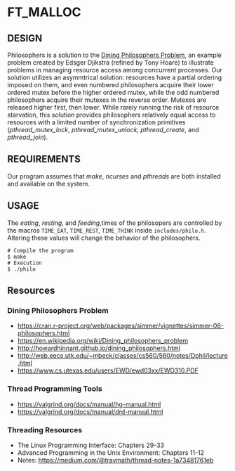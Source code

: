 # FT_MALLOC
## DESIGN
Philosophers is a solution to the [Dining Philosophers Problem](https://en.wikipedia.org/wiki/Dining_philosophers_problem), an example problem created by Edsger Djikstra (refined by Tony Hoare) to illustrate problems in managing resource access among concurrent processes. Our solution utilizes an asymmtrical solution: resources have a partial ordering imposed on them, and even numbered philosophers acquire their lower ordered mutex before the higher ordered mutex, while the odd numbered philosophers acquire their mutexes in the reverse order. Mutexes are released higher first, then lower. While rarely running the risk of resource starvation, this solution provides philosophers relatively equal access to resources with a limited number of synchronization primitives (*pthread_mutex_lock*, *pthread_mutex_unlock*, *pthread_create*, and *pthread_join*). 

## REQUIREMENTS
Our program assumes that *make*, *ncurses* and *pthreads* are both installed and available on the system.

## USAGE

The *eating*, *resting*, and  *feeding*,times of the philosopers are controlled by the macros `TIME_EAT`, `TIME_REST`, `TIME_THINK` inside `includes/philo.h`. Altering these values will change the behavior of the philosophers. 
```
# Compile the program
$ make
# Execution
$ ./philo
```

## Resources
### Dining Philosophers Problem
- https://cran.r-project.org/web/packages/simmer/vignettes/simmer-08-philosophers.html
- https://en.wikipedia.org/wiki/Dining_philosophers_problem
- http://howardhinnant.github.io/dining_philosophers.html
- http://web.eecs.utk.edu/~mbeck/classes/cs560/560/notes/Dphil/lecture.html
- https://www.cs.utexas.edu/users/EWD/ewd03xx/EWD310.PDF
### Thread Programming Tools
- https://valgrind.org/docs/manual/hg-manual.html
- https://valgrind.org/docs/manual/drd-manual.html
### Threading Resources
- The Linux Programming Interface: Chapters 29-33
- Advanced Programming in the Unix Environment: Chapters 11-12
- Notes: https://medium.com/@travmath/thread-notes-1a73481761eb
